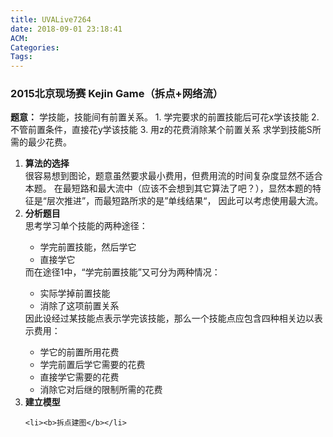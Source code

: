 ```yaml
---
title: UVALive7264
date: 2018-09-01 23:18:41
ACM:
Categories:
Tags:
---
```

### <b>2015北京现场赛 Kejin Game（拆点+网络流）</b>
**题意：**
    学技能，技能间有前置关系。
    1. 学完要求的前置技能后可花x学该技能
    2. 不管前置条件，直接花y学该技能
    3. 用z的花费消除某个前置关系
    求学到技能S所需的最少花费。
<ol>
    <li><b>算法的选择</b></li>
        很容易想到图论，题意虽然要求最小费用，但费用流的时间复杂度显然不适合本题。
        在最短路和最大流中（应该不会想到其它算法了吧？），显然本题的特征是“层次推进”，而最短路所求的是”单线结果“，
    因此可以考虑使用最大流。
    <li><b>分析题目</b></li>
        思考学习单个技能的两种途径：
            <ul>
            <li>学完前置技能，然后学它</li>
            <li>直接学它</li>
            </ul>
        而在途径1中，“学完前置技能”又可分为两种情况：
            <ul>
            <li>实际学掉前置技能</li>
            <li>消除了这项前置关系</li>
            </ul>
        因此设经过某技能点表示学完该技能，那么一个技能点应包含四种相关边以表示费用：
            <ul>
            <li>学它的前置所用花费</li>
            <li>学完前置后学它需要的花费</li>
            <li>直接学它需要的花费</li>
            <li>消除它对后继的限制所需的花费</li>
            </ul>
    <li><b>建立模型</b></li>


    <li><b>拆点建图</b></li>

</ol>